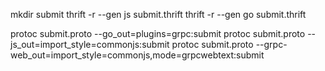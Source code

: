 
mkdir submit
thrift -r --gen js submit.thrift
thrift -r --gen go submit.thrift

protoc submit.proto --go_out=plugins=grpc:submit
protoc submit.proto --js_out=import_style=commonjs:submit
protoc submit.proto --grpc-web_out=import_style=commonjs,mode=grpcwebtext:submit
